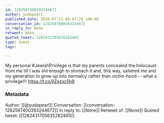 ```yaml
---
id: 1282587400393244672
author: yudapearl
published_date: 2020-07-13 08:07:20 +00:00
conversation_id: 1282587400393244672
in_reply_to: None
retweet: None
quoted_tweet: 1282431705635262465
type: tweet
tags:

---
```


My personal #JewishPrivilege is that my parents concealed the holocaust from me till I was old enough to stomach it and, this way,  ushered me and my generation to grow up into normalcy rather than victim-hood -- what a privilege!!! https://t.co/iIZezxc5h8

### Metadata

Author: [[@yudapearl]]
Conversation: [[conversation-1282587400393244672]]
In reply to: [[None]]
Retweet of: [[None]]
Quoted tweet: [[1282431705635262465]]
